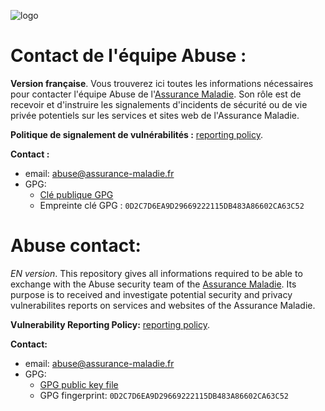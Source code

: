 ![logo](https://avatars0.githubusercontent.com/u/35814749?s=200&v=4)

# Contact de l'équipe Abuse :
**Version française**. Vous trouverez ici toutes les informations nécessaires pour contacter l'équipe Abuse de l'[Assurance Maladie](https://www.ameli.fr/). Son rôle est de recevoir et d'instruire les signalements d'incidents de sécurité ou de vie privée potentiels sur les services et sites web de l'Assurance Maladie.

**Politique de signalement de vulnérabilités :** [reporting policy](https://github.com/AssuranceMaladieSec/abuse/blob/master/report-policy.md).

**Contact :**
* email: [abuse@assurance-maladie.fr](mailto:abuse@assurance-maladie.fr)
* GPG:
  * [Clé publique GPG](https://github.com/AssuranceMaladieSec/abuse/blob/master/abuse-gpg-public-key.txt) 
  * Empreinte clé GPG : `0D2C7D6EA9D29669222115DB483A86602CA63C52`

# Abuse contact:
*EN version*. This repository gives all informations required to be able to exchange with the Abuse security team of the [Assurance Maladie](https://www.ameli.fr/). Its purpose is to received and investigate potential security and privacy vulnerabilites reports on services and websites of the Assurance Maladie.

**Vulnerability Reporting Policy:** [reporting policy](https://github.com/AssuranceMaladieSec/abuse/blob/master/report-policy.md).

**Contact:**
* email: [abuse@assurance-maladie.fr](mailto:abuse@assurance-maladie.fr)
* GPG:
  * [GPG public key file](https://github.com/AssuranceMaladieSec/abuse/blob/master/abuse-gpg-public-key.txt)
  * GPG fingerprint: `0D2C7D6EA9D29669222115DB483A86602CA63C52`

